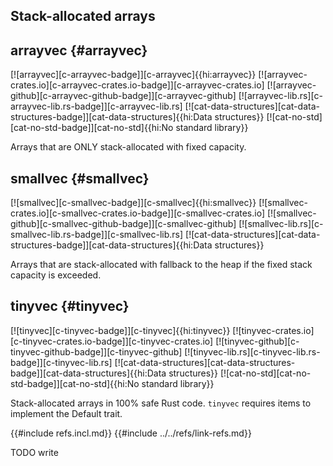 ## Stack-allocated arrays

## arrayvec {#arrayvec}

[![arrayvec][c-arrayvec-badge]][c-arrayvec]{{hi:arrayvec}}
[![arrayvec-crates.io][c-arrayvec-crates.io-badge]][c-arrayvec-crates.io]
[![arrayvec-github][c-arrayvec-github-badge]][c-arrayvec-github]
[![arrayvec-lib.rs][c-arrayvec-lib.rs-badge]][c-arrayvec-lib.rs]
[![cat-data-structures][cat-data-structures-badge]][cat-data-structures]{{hi:Data structures}}
[![cat-no-std][cat-no-std-badge]][cat-no-std]{{hi:No standard library}}

Arrays that are ONLY stack-allocated with fixed capacity.

## smallvec {#smallvec}

[![smallvec][c-smallvec-badge]][c-smallvec]{{hi:smallvec}}
[![smallvec-crates.io][c-smallvec-crates.io-badge]][c-smallvec-crates.io]
[![smallvec-github][c-smallvec-github-badge]][c-smallvec-github]
[![smallvec-lib.rs][c-smallvec-lib.rs-badge]][c-smallvec-lib.rs]
[![cat-data-structures][cat-data-structures-badge]][cat-data-structures]{{hi:Data structures}}

Arrays that are stack-allocated with fallback to the heap if the fixed stack capacity is exceeded.

## tinyvec {#tinyvec}

[![tinyvec][c-tinyvec-badge]][c-tinyvec]{{hi:tinyvec}}
[![tinyvec-crates.io][c-tinyvec-crates.io-badge]][c-tinyvec-crates.io]
[![tinyvec-github][c-tinyvec-github-badge]][c-tinyvec-github]
[![tinyvec-lib.rs][c-tinyvec-lib.rs-badge]][c-tinyvec-lib.rs]
[![cat-data-structures][cat-data-structures-badge]][cat-data-structures]{{hi:Data structures}}
[![cat-no-std][cat-no-std-badge]][cat-no-std]{{hi:No standard library}}

Stack-allocated arrays in 100% safe Rust code. `tinyvec` requires items to implement the Default trait.

{{#include refs.incl.md}}
{{#include ../../refs/link-refs.md}}

<div class="hidden">
TODO write
</div>
